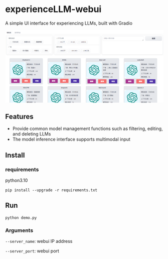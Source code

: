# experienceLLM-webui
A simple UI interface for experiencing LLMs, built with Gradio

![image](https://github.com/kztyes/experienceLLM-webui/blob/main/images/UI.png)

## Features

- Provide common model management functions such as filtering, editing, and deleting LLMs
- The model inference interface supports multimodal input

## Install

### requirements

python3.10

```shell
pip install --upgrade -r requirements.txt
```

## Run

```shell
python demo.py
```

### Arguments

`--server_name`: webui IP address

`--server_port`: webui port


